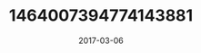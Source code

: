---
title: "1464007394774143881"
cover: "2017-03-06 06.48.23 1464007394774143881_46248401"
photo: "2017-03-06 06.48.23 1464007394774143881_46248401"
date: "2017-03-06"
type: "photo"
---